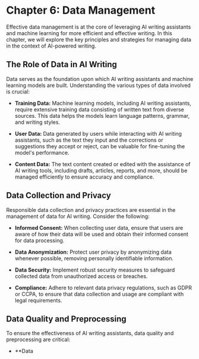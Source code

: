 Chapter 6: Data Management
==========================

Effective data management is at the core of leveraging AI writing assistants and machine learning for more efficient and effective writing. In this chapter, we will explore the key principles and strategies for managing data in the context of AI-powered writing.

The Role of Data in AI Writing
------------------------------

Data serves as the foundation upon which AI writing assistants and machine learning models are built. Understanding the various types of data involved is crucial:

* **Training Data:** Machine learning models, including AI writing assistants, require extensive training data consisting of written text from diverse sources. This data helps the models learn language patterns, grammar, and writing styles.

* **User Data:** Data generated by users while interacting with AI writing assistants, such as the text they input and the corrections or suggestions they accept or reject, can be valuable for fine-tuning the model's performance.

* **Content Data:** The text content created or edited with the assistance of AI writing tools, including drafts, articles, reports, and more, should be managed efficiently to ensure accuracy and compliance.

Data Collection and Privacy
---------------------------

Responsible data collection and privacy practices are essential in the management of data for AI writing. Consider the following:

* **Informed Consent:** When collecting user data, ensure that users are aware of how their data will be used and obtain their informed consent for data processing.

* **Data Anonymization:** Protect user privacy by anonymizing data whenever possible, removing personally identifiable information.

* **Data Security:** Implement robust security measures to safeguard collected data from unauthorized access or breaches.

* **Compliance:** Adhere to relevant data privacy regulations, such as GDPR or CCPA, to ensure that data collection and usage are compliant with legal requirements.

Data Quality and Preprocessing
------------------------------

To ensure the effectiveness of AI writing assistants, data quality and preprocessing are critical:

* \*\*Data
